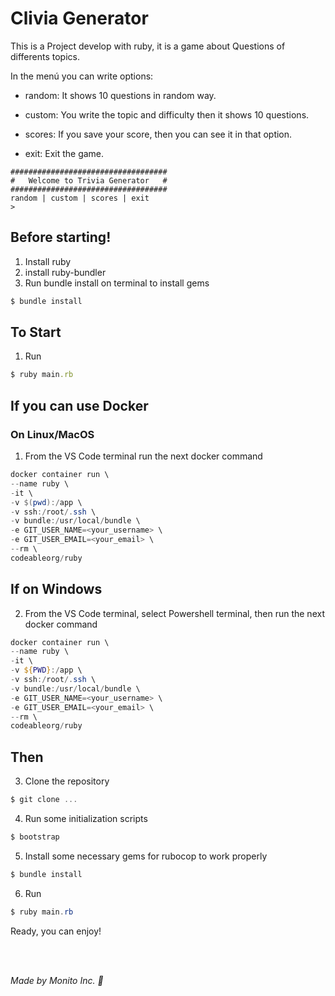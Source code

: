 # Clivia Generator

This is a Project develop with ruby, it is a game about Questions of differents topics.

In the menú you can write options:

* random: It shows 10 questions in random way.

* custom: You write the topic and difficulty then it shows 10 questions.

* scores: If you save your score, then you can see it in that option.

* exit: Exit the game.

```
###################################
#   Welcome to Trivia Generator   #
###################################
random | custom | scores | exit
>
```

## Before starting!

1. Install ruby
2. install ruby-bundler
3. Run bundle install on terminal to install gems
```ruby
$ bundle install
```

## To Start

1. Run
```ruby
$ ruby main.rb
```

## If you can use Docker

### On Linux/MacOS

1. From the VS Code terminal run the next docker command

```powershell
docker container run \
--name ruby \
-it \
-v $(pwd):/app \
-v ssh:/root/.ssh \
-v bundle:/usr/local/bundle \
-e GIT_USER_NAME=<your_username> \
-e GIT_USER_EMAIL=<your_email> \
--rm \
codeableorg/ruby
```

## If on Windows

2. From the VS Code terminal, select Powershell terminal, then run the next docker command

```powershell
docker container run \
--name ruby \
-it \
-v ${PWD}:/app \
-v ssh:/root/.ssh \
-v bundle:/usr/local/bundle \
-e GIT_USER_NAME=<your_username> \
-e GIT_USER_EMAIL=<your_email> \
--rm \
codeableorg/ruby
```

## Then

3. Clone the repository

```powershell
$ git clone ...
```

4.  Run some initialization scripts

```powershell
$ bootstrap
```

5.  Install some necessary gems for rubocop to work properly

```powershell
$ bundle install
```

6. Run
```powershell
$ ruby main.rb
```

Ready, you can enjoy!

<br/><br/>

*Made by Monito Inc. 🙊*
